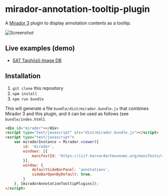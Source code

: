 # mirador-annotation-tooltip-plugin

A [Mirador 3][mirador] plugin to display annotation contents as a tooltip.

![Screenshot]

## Live examples (demo)

- [SAT Taishōzō Image DB][sat]

## Installation

1. `git clone` this repository
2. `npm install`
3. `npm run bundle`

This will generate a file `bundle/dist/mirador.bundle.js` that combines Mirador 3 and this plugin, and it can be used as follows (see `bundle/index.html`).
```html
<div id="mirador"></div>
<script type="text/javascript" src="dist/mirador.bundle.js"></script>
<script type="text/javascript">
    var miradorInstance = Mirador.viewer({
        id: 'mirador',
        windows: [{
            manifestId: 'https://iiif.harvardartmuseums.org/manifests/object/299843',
        }],
        window: {
            defaultSideBarPanel: 'annotations',
            sideBarOpenByDefault: true,
        }
    }, [miradorAnnotationTooltipPlugins]);
</script>
```

[build-badge]: https://img.shields.io/travis/user/repo/master.png?style=flat-square
[build]: https://travis-ci.org/user/repo

[npm-badge]: https://img.shields.io/npm/v/npm-package.png?style=flat-square
[npm]: https://www.npmjs.org/package/npm-package

[coveralls-badge]: https://img.shields.io/coveralls/user/repo/master.png?style=flat-square
[coveralls]: https://coveralls.io/github/user/repo

[mirador]: https://github.com/projectmirador/mirador
[screenshot]: https://user-images.githubusercontent.com/617423/126855769-3a647903-c4e7-4551-b512-06394a5310b0.png
[sat]: https://dzkimgs.l.u-tokyo.ac.jp/SATi/images.php?vol=12b02